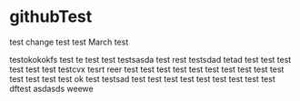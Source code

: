 # githubTest
test change
test
test
March test

testokokokfs
test
te
test
test
testsasda
test
rest
testsdad
tetad
test
test
test
test
test
test
testcvx
tesrt
reer
test
test
test
test
test
test
test
test
test
test
test
test
test
test
ok
test
testsad
test
test
test
test
test
test
test
test
test
dftest
asdasds
weewe
